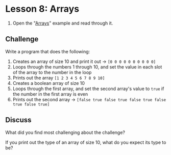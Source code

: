 # Lesson 8: Arrays

1. Open the "[Arrays](https://gobyexample.com/arrays)" example and read through it.

## Challenge

Write a program that does the following:

1. Creates an array of size 10 and print it out -&gt; `[0 0 0 0 0 0 0 0 0 0]`
2. Loops through the numbers 1 through 10, and set the value in each slot of the array to the number in the loop
3. Prints out the array `[1 2 3 4 5 6 7 8 9 10]`
4. Creates a boolean array of size 10
5. Loops through the first array, and set the second array's value to `true` if the number in the first array is even
6. Prints out the second array -&gt; `[false true false true false true false true false true]`

## Discuss

What did you find most challenging about the challenge?

If you print out the type of an array of size 10, what do you expect its type to be?

